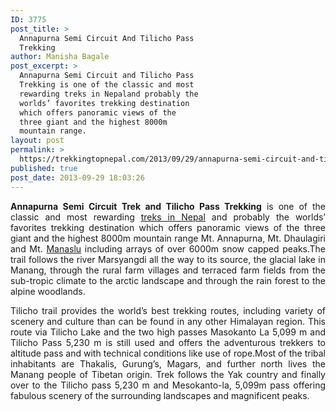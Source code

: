 ```yaml
---
ID: 3775
post_title: >
  Annapurna Semi Circuit And Tilicho Pass
  Trekking
author: Manisha Bagale
post_excerpt: >
  Annapurna Semi Circuit and Tilicho Pass
  Trekking is one of the classic and most
  rewarding treks in Nepaland probably the
  worlds’ favorites trekking destination
  which offers panoramic views of the
  three giant and the highest 8000m
  mountain range.
layout: post
permalink: >
  https://trekkingtopnepal.com/2013/09/29/annapurna-semi-circuit-and-tilicho-pass-trekking/
published: true
post_date: 2013-09-29 18:03:26
---
```

<p style="text-align: justify;"><strong>Annapurna Semi Circuit Trek and Tilicho Pass Trekking</strong> is one of the classic and most rewarding <a href="http://web.archive.org/web/20140228192341/http://www.oshoadventure.com:80/destination/nepal/trekking/">treks in Nepal</a> and probably the worlds’ favorites trekking destination which offers panoramic views of the three giant and the highest 8000m mountain range Mt. Annapurna, Mt. Dhaulagiri and Mt. <a href="http://www.oshoadventure.com/nepal/trekking/manaslu-trekking/">Manaslu</a> including arrays of over 6000m snow capped peaks.The trail follows the river Marsyangdi all the way to its source, the glacial lake in Manang, through the rural farm villages and terraced farm fields from the sub-tropic climate to the arctic landscape and through the rain forest to the alpine woodlands.</p>
<p style="text-align: justify;">Tilicho trail provides the world’s best trekking routes, including variety of scenery and culture than can be found in any other Himalayan region. This route via Tilicho Lake and the two high passes Masokanto La 5,099 m and Tilicho Pass 5,230 m is still used and offers the adventurous trekkers to altitude pass and with technical conditions like use of rope.Most of the tribal inhabitants are Thakalis, Gurung’s, Magars, and further north lives the Manang people of Tibetan origin. Trek follows the Yak country and finally over to the Tilicho pass 5,230 m and Mesokanto-la, 5,099m pass offering fabulous scenery of the surrounding landscapes and magnificent peaks.</p>
